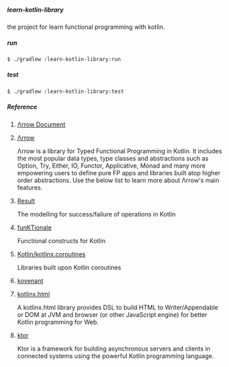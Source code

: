 ##### learn-kotlin-library

the project for learn functional programming with kotlin.

##### run
```bash
$ ./gradlew :learn-kotlin-library:run
```

##### test

```bash
$ ./gradlew :learn-kotlin-library:test
```

##### Reference
1. [Λrrow Document](http://arrow-kt.io/docs/)
1. [Λrrow](https://github.com/arrow-kt/arrow)

   Λrrow is a library for Typed Functional Programming in Kotlin. It includes the most popular data types, type classes and abstractions such as Option, Try, Either, IO, Functor, Applicative, Monad and many more empowering users to define pure FP apps and libraries built atop higher order abstractions. Use the below list to learn more about Λrrow's main features.

2. [Result](https://github.com/kittinunf/Result) 

   The modelling for success/failure of operations in Kotlin  
   
3. [funKTionale](https://github.com/MarioAriasC/funKTionale)   

   Functional constructs for Kotlin
   
4. [Kotlin/kotlinx.coroutines](https://github.com/Kotlin/kotlinx.coroutines)
   
    Libraries built upon Kotlin coroutines
5. [kovenant](https://github.com/mplatvoet/kovenant)

6. [kotlinx.html](https://github.com/Kotlin/kotlinx.html)

   A kotlinx.html library provides DSL to build HTML to Writer/Appendable or DOM at JVM and browser (or other JavaScript engine) for better Kotlin programming for Web.    

7. [ktor](https://ktor.io/) 
 
   Ktor is a framework for building asynchronous servers and clients in connected systems using the powerful Kotlin programming language.   
